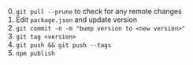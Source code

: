 0. `git pull --prune` to check for any remote changes
1. Edit `package.json` and update version
2. `git commit -n -m "bump version to <new version>"`
3. `git tag <version>`
4. `git push && git push --tags`
5. `npm publish`
